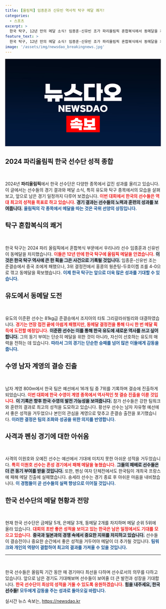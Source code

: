 ```yaml
---
title: [올림픽] 임종훈과 신유빈 역사적 탁구 메달 쾌거!
categories:
  - 스포츠
excerpt: >
  한국 탁구, 12년 만의 메달 소식! 임종훈·신유빈 조가 파리올림픽 혼합복식에서 동메달을 차지하며 가능성을 보여준다. 이젠 그들이 만든 기적의 서사가 시작된다! 클릭해 자세히 알아보세요!
feature_text: >
  한국 탁구, 12년 만의 메달 소식! 임종훈·신유빈 조가 파리올림픽 혼합복식에서 동메달을 차지하며 가능성을 보여준다. 이젠 그들이 만든 기적의 서사가 시작된다! 클릭해 자세히 알아보세요!
image: '/assets/img/newsdao_breakingnews.jpg'
---
```


<p><img src="/assets/img/newsdao_breakingnews.jpg" alt="flaretime 속보" /></p>

<h2 data-ke-size="size26">2024 파리올림픽 한국 선수단 성적 종합</h2>

<p data-ke-size="size16">&nbsp;</p>

<p>2024년 <b>파리올림픽</b>에서 한국 선수단은 다양한 종목에서 값진 성과를 올리고 있습니다. 이 글에서는 선수들의 경기 결과와 메달 소식, 특히 유도와 탁구 종목에서의 모습을 살펴보고, 앞으로 남은 경기 일정까지 다루어 보겠습니다. <b><span style="color: #ee2323;">이번 대회에서 한국의 선수들은 역대 최고의 성적을 목표로 하고 있습니다.</span></b> <b><span style="background-color: #21538527;">경기 결과는 선수들의 노력과 훈련의 성과를 보여줍니다.</span></b> <b><span style="color: #1a5490;">올림픽의 각 종목에서 메달을 따는 것은 국위 선양의 상징입니다.</span></b></p>

<h2 data-ke-size="size26">탁구 혼합복식의 쾌거</h2>

<p data-ke-size="size16">&nbsp;</p>

<p>한국 탁구는 2024 파리 올림픽에서 혼합복식 부문에서 우리나라 선수 임종훈과 신유빈이 동메달을 차지했습니다. <b><span style="color: #ee2323;">이들은 12년 만에 한국 탁구에 올림픽 메달을 안겼습니다.</span></b> <b><span style="background-color: #21538527;">이것은 한국 탁구 역사에 큰 한 획을 그은 사건으로 기록될 것입니다.</span></b> 임종훈-신유빈 조는 준결승에서 중국 조에게 패했으나, 3위 결정전에서 홍콩의 웡춘팅-두호이켐 조를 4-0으로 꺾고 동메달을 확보했습니다. <b><span style="color: #1a5490;">이제 한국 탁구는 앞으로 더욱 많은 성과를 기대할 수 있습니다.</span></b></p>

<h2 data-ke-size="size26">유도에서 동메달 도전</h2>

<p data-ke-size="size16">&nbsp;</p>

<p>유도의 이준환 선수는 81kg급 준결승에서 조지아의 타토 그리갈라쉬빌리와 대결하였습니다. <b><span style="color: #ee2323;">경기는 연장 접전 끝에 아쉽게 패했지만, 동메달 결정전을 통해 다시 한 번 메달 획득에 도전할 예정입니다.</span></b> <b><span style="background-color: #21538527;">이준환 선수는 이를 통해 한국 유도에 새로운 역사를 쓰고 싶어합니다.</span></b> 그의 동기 부여는 단순히 메달을 위한 것이 아니라, 자신이 선호하는 유도의 매력을 전하는 데 있습니다. <b><span style="color: #1a5490;">따라서 그의 경기는 단순한 승패를 넘어 많은 이들에게 감동을 줍니다.</span></b></p>

<h2 data-ke-size="size26">수영 남자 계영의 결승 진출</h2>

<p data-ke-size="size16">&nbsp;</p>

<p>남자 계영 800m에서 한국 팀은 예선에서 16개 팀 중 7위를 기록하며 결승에 진출하게 되었습니다. <b><span style="color: #ee2323;">이번 대회에 한국 수영이 계영 종목에서 역사적인 첫 결승 진출을 이룬 것입니다.</span></b> <b><span style="background-color: #21538527;">이 기록은 향후 한국 수영의 발전 가능성을 보여줍니다.</span></b> 참가 선수들은 강한 팀워크와 훈련의 결과로 최고의 성적을 도모하고 있습니다. 황선우 선수는 남자 자유형 예선에서 좋은 성적을 거두었으나 본인의 관심을 계영으로 맞추고 준결승 출전을 포기했습니다. <b><span style="color: #1a5490;">이러한 결정은 팀의 조화와 성공을 위한 의지를 반영합니다.</span></b></p>

<h2 data-ke-size="size26">사격과 펜싱 경기에 대한 아쉬움</h2>

<p data-ke-size="size16">&nbsp;</p>

<p>사격의 이원호와 오예진 선수는 예선에서 기대에 미치지 못한 아쉬운 성적을 거두었습니다. <b><span style="color: #ee2323;">특히 이원호 선수는 혼성 경기에서 패해 메달을 놓쳤습니다.</span></b> <b><span style="background-color: #21538527;">그들의 패배로 선수들은 더 큰 동기 부여를 받을 것입니다.</span></b> 또한, 펜싱 여자 단체전에서도 한국팀이 개최국 프랑스에 패해 메달 진출에 실패했습니다. 송세라 선수는 경기 종료 후 아쉬운 마음을 내비쳤습니다. <b><span style="color: #1a5490;">이 경험들이 곧 선수들의 실력 향상으로 이어질 것입니다.</span></b></p>

<h2 data-ke-size="size26">한국 선수단의 메달 현황과 전망</h2>

<p data-ke-size="size16">&nbsp;</p>

<p>현재 한국 선수단은 금메달 5개, 은메달 3개, 동메달 2개를 차지하며 메달 순위 5위에 올라 있습니다. <b><span style="color: #ee2323;">대회의 초반 좋은 성적을 보이고 있는 한국은 남은 일정에서도 기대를 모으고 있습니다.</span></b> <b><span style="background-color: #21538527;">중국과 일본과의 경쟁 속에서 중요한 지위를 차지하고 있습니다.</span></b> 선수들이 결승전이나 중요한 순간에서 좋은 성적을 거두어야 메달이 더 추가될 것입니다. <b><span style="color: #1a5490;">팀워크와 개인의 역량이 결합하여 최고의 결과를 가져올 수 있을 것입니다.</span></b></p>

<hr>

<p data-ke-size="size16">&nbsp;</p>

<p>한국 선수들은 올림픽 기간 동안 매 경기마다 최선을 다하며 선수로서의 의무를 다하고 있습니다. 앞으로 남은 경기도 기대해보며 선수들이 보여줄 더 큰 발전과 성장을 기대합니다. <b><span style="color: #ee2323;">한국 선수단이 최상의 성적을 거둘 수 있도록 응원하겠습니다.</span></b> <b><span style="background-color: #21538527;">힘을 내주세요, 한국 선수들!</span></b> <b><span style="color: #1a5490;">모두에게 감동을 주는 성과로 돌아오길 바랍니다.</span></b></p>
실시간 뉴스 속보는, <a href="https://newsdao.kr" rel="dofollow">https://newsdao.kr</a>


